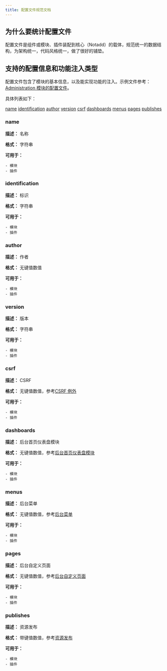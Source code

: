 ```yaml
---
title: 配置文件规范文档
---
```


## 为什么要统计配置文件

配置文件是组件或模块、插件装配到核心（Notadd）的载体，规范统一的数据结构，为架构统一，代码风格统一，做了很好的铺垫。

## 支持的配置信息和功能注入类型

配置文件包含了模块的基本信息，以及能实现功能的注入。示例文件参考：[Administration 模块的配置文件](https://github.com/notadd/administration/blob/master/configuration.yaml)。

具体列表如下：

[name](#name)
[identification](#identification)
[author](#author)
[version](#version)
[csrf](#csrf)
[dashboards](#dashboards)
[menus](#menus)
[pages](#pages)
[publishes](#publishes)

### name

**描述：** 名称

**格式：** 字符串

**可用于：**

    - 模块
    - 插件

### identification

**描述：** 标识

**格式：** 字符串

**可用于：**

    - 模块
    - 插件

### author

**描述：** 作者

**格式：** 无键值数值

**可用于：**

    - 模块
    - 插件

### version

**描述：** 版本

**格式：** 字符串

**可用于：**

    - 模块
    - 插件

### csrf

**描述：** CSRF

**格式：** 无键值数值，参考[CSRF 例外](CSRF)

**可用于：**

    - 模块
    - 插件

### dashboards

**描述：** 后台首页仪表盘模块

**格式：** 无键值数值，参考[后台首页仪表盘模块](#后台首页仪表盘模块)

**可用于：**

    - 模块
    - 插件

### menus

**描述：** 后台菜单

**格式：** 无键值数值，参考[后台菜单](#后台菜单)

**可用于：**

    - 模块
    - 插件

### pages

**描述：** 后台自定义页面

**格式：** 无键值数值，参考[后台自定义页面](#后台自定义页面)

**可用于：**

    - 模块
    - 插件

### publishes

**描述：** 资源发布

**格式：** 带键值数值，参考[资源发布](#资源发布)

**可用于：**

    - 模块
    - 插件
